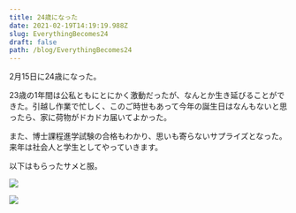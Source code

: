 ```yaml
---
title: 24歳になった
date: 2021-02-19T14:19:19.988Z
slug: EverythingBecomes24
draft: false
path: /blog/EverythingBecomes24
---
```

2月15日に24歳になった。

23歳の1年間は公私ともにとにかく激動だったが、なんとか生き延びることができた。引越し作業で忙しく、このご時世もあって今年の誕生日はなんもないと思ったら、家に荷物がドカドカ届いてよかった。

また、博士課程進学試験の合格もわかり、思いも寄らないサプライズとなった。来年は社会人と学生としてやっていきます。

以下はもらったサメと服。

![](https://i.imgur.com/pGmEnIT.jpg?1)

![](https://i.imgur.com/xtRk9se.jpg?1)